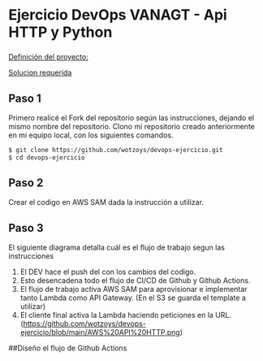 # Ejercicio DevOps VANAGT - Api HTTP y Python

###  
[Definición del proyecto:](https://vanagt.notion.site/Prueba-t-cnica-DevOps-64621cd5671b457ca55ecaec77600f8e?pvs=4)

[Solucion requerida](https://acortar.link/9MS2Hj)

## Paso 1
Primero realicé el Fork del repositorio según las instrucciones, dejando el mismo nombre del repositorio. 
Clono mi repositorio creado anteriormente en mi equipo local, con los siguientes comandos. 

```sh
$ git clone https://github.com/wotzoys/devops-ejercicio.git
$ cd devops-ejercicio
```

## Paso 2
Crear el codigo en AWS SAM dada la instrucción a utilizar. 

## Paso 3
El siguiente diagrama detalla cuál es el flujo de trabajo segun las instrucciones
1. El DEV hace el push del con los cambios del codigo.
2. Esto desencadena todo el flujo de CI/CD de Github y Github Actions.
3. El flujo de trabajo activa AWS SAM para aprovisionar e implementar tanto Lambda como API Gateway. (En el S3 se guarda el template a utilizar)
4. El cliente final activa la Lambda haciendo peticiones en la URL.
(https://github.com/wotzoys/devops-ejercicio/blob/main/AWS%20API%20HTTP.png)

##Diseño el flujo de Github Actions

